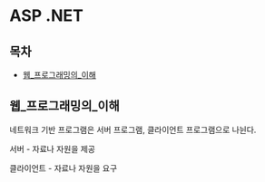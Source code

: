 # ASP .NET

## 목차
* [웹_프로그래밍의_이해](#웹_프로그래밍의_이해)
## 웹_프로그래밍의_이해
네트워크 기반 프로그램은 서버 프로그램, 클라이언트 프로그램으로 나뉜다.

서버 - 자료나 자원을 제공

클라이언트 - 자료나 자원을 요구
